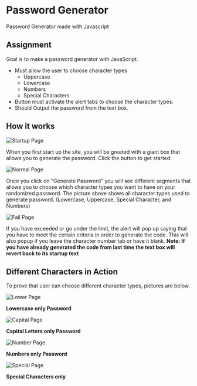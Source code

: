 # Password Generator
Password Generator made with Javascript

## Assignment

Goal is to make a password generator with JavaScript.
* Must allow the user to choose character types
    * Uppercase
    * Lowercase
    * Numbers
    * Special Characters
* Button must activate the alert tabs to choose the character types.
* Should Output the password from the text box.


## How it works

![Startup Page](ReadMeImages/startUp.png)

When you first start up the site, you will be greeted with a giant box that allows you to generate the password. Click the button to get started.

![Normal Page](ReadMeImages/normal.png)

Once you click on "Generate Password" you will see different segments that allows you to choose which character types you want to have on your randomized password.
The picture above shows all character types used to generate password. (Lowercase, Uppercase, Special Character, and Numbers)

![Fail Page](ReadMeImages/PopUp.jpg)

If you have exceeded or go under the limit, the alert will pop up saying that you have to meet the certain criteria in order to generate the code. This will also popup if
you leave the character number tab or have it blank. **Note: If you have already generated the code from last time the text box will revert back to its startup text**


## Different Characters in Action

To prove that user can choose different character types, pictures are below.

![Lower Page](ReadMeImages/lowerOnly.png)

**Lowercase only Password**

![Capital Page](ReadMeImages/capitalOnly.png)

**Capital Letters only Password**

![Number Page](ReadMeImages/numberOnly.png)

**Numbers only Password**

![Special Page](ReadMeImages/specialOnly.png)

**Special Characters only**


